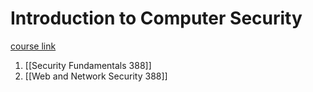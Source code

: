 # Introduction to Computer Security

[course link](https://eecs388.org/)

1. [[Security Fundamentals 388]]
2. [[Web and Network Security 388]]


